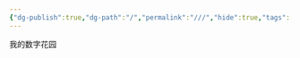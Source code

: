 ```yaml
---
{"dg-publish":true,"dg-path":"/","permalink":"///","hide":true,"tags":["gardenEntry"]}
---
```


我的数字花园
